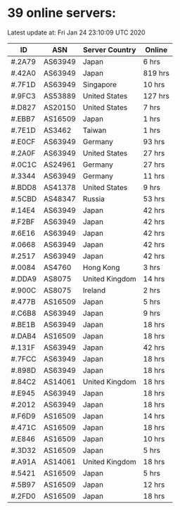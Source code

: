 # 39 online servers:

Latest update at: Fri Jan 24 23:10:09 UTC 2020

| ID | ASN | Server Country | Online |
| -- | --- | -------------- | ------ |
| #.2A79 | AS63949 | Japan | 6 hrs |
| #.42A0 | AS63949 | Japan | 819 hrs |
| #.7F1D | AS63949 | Singapore | 10 hrs |
| #.9FC3 | AS53889 | United States | 127 hrs |
| #.D827 | AS20150 | United States | 7 hrs |
| #.EBB7 | AS16509 | Japan | 1 hrs |
| #.7E1D | AS3462 | Taiwan | 1 hrs |
| #.E0CF | AS63949 | Germany | 93 hrs |
| #.2A0F | AS63949 | United States | 27 hrs |
| #.0C1C | AS24961 | Germany | 27 hrs |
| #.3344 | AS63949 | Germany | 11 hrs |
| #.BDD8 | AS41378 | United States | 9 hrs |
| #.5CBD | AS48347 | Russia | 53 hrs |
| #.14E4 | AS63949 | Japan | 42 hrs |
| #.F2BF | AS63949 | Japan | 42 hrs |
| #.6E16 | AS63949 | Japan | 42 hrs |
| #.0668 | AS63949 | Japan | 42 hrs |
| #.2517 | AS63949 | Japan | 42 hrs |
| #.0084 | AS4760 | Hong Kong | 3 hrs |
| #.DDA9 | AS8075 | United Kingdom | 14 hrs |
| #.900C | AS8075 | Ireland | 2 hrs |
| #.477B | AS16509 | Japan | 5 hrs |
| #.C6B8 | AS63949 | Japan | 9 hrs |
| #.BE1B | AS63949 | Japan | 18 hrs |
| #.DAB4 | AS16509 | Japan | 18 hrs |
| #.131F | AS63949 | Japan | 42 hrs |
| #.7FCC | AS63949 | Japan | 18 hrs |
| #.898D | AS63949 | Japan | 18 hrs |
| #.84C2 | AS14061 | United Kingdom | 18 hrs |
| #.E945 | AS63949 | Japan | 18 hrs |
| #.2012 | AS63949 | Japan | 18 hrs |
| #.F6D9 | AS16509 | Japan | 14 hrs |
| #.471C | AS16509 | Japan | 18 hrs |
| #.E846 | AS16509 | Japan | 10 hrs |
| #.3D32 | AS16509 | Japan | 5 hrs |
| #.A91A | AS14061 | United Kingdom | 18 hrs |
| #.5421 | AS16509 | Japan | 5 hrs |
| #.5B97 | AS16509 | Japan | 12 hrs |
| #.2FD0 | AS16509 | Japan | 18 hrs |

